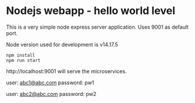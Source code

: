 # Nodejs webapp - hello world level
This is a very simple node express server application.  Uses 9001 as default port.

Node version used for development is v14.17.5

```
npm install
npm run start
```

http://localhost:9001 will serve the microservices.

user: abc1@abc.com
password: pw1

user: abc2@abc.com
password: pw2